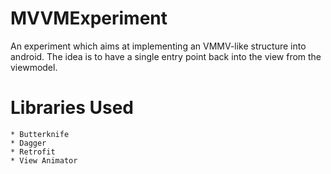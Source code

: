 # MVVMExperiment
An experiment which aims at implementing an VMMV-like structure into android. The idea is to have a single entry point back into the view from the viewmodel.

# Libraries Used

	* Butterknife
	* Dagger
	* Retrofit
	* View Animator

